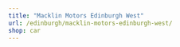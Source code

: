 ```yaml
---
title: "Macklin Motors Edinburgh West"
url: /edinburgh/macklin-motors-edinburgh-west/
shop: car
---
```

